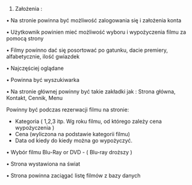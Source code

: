 1.	Założenia : 

•	Na stronie powinna być możliwość zalogowania się i założenia konta

•	Użytkownik powinien mieć możliwość wyboru i wypożyczenia filmu za pomocą strony

•	Filmy powinno dać się posortować po gatunku, dacie premiery, alfabetycznie, ilość gwiazdek

•	Najczęściej oglądane

•	Powinna być wyszukiwarka

•	Na stronie głównej powinny być takie zakładki jak : Strona główna, Kontakt, Cennik, Menu 

Powinny być podczas rezerwacji filmu na stronie: 

- Kategoria ( 1,2,3 itp. Wg roku filmu, od którego zależy cena wypożyczenia ) 
- Cena (wyliczona na podstawie kategorii filmu)
- Data od kiedy do kiedy można go wypożyczyć. 

•	Wybór filmu Blu-Ray or DVD - ( Blu-ray droższy )

•	Strona wystawiona na świat 

•	Strona powinna zaciągać listę filmów z bazy danych
